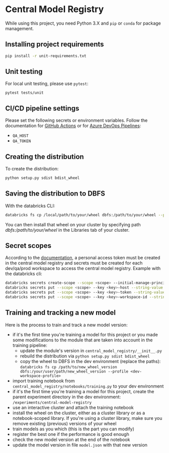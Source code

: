 # Central Model Registry

While using this project, you need Python 3.X and `pip` or `conda` for package management.

## Installing project requirements

```bash
pip install -r unit-requirements.txt
```

## Unit testing

For local unit testing, please use `pytest`:
```
pytest tests/unit
```

## CI/CD pipeline settings

Please set the following secrets or environment variables. 
Follow the documentation for [GitHub Actions](https://docs.github.com/en/actions/reference) or for [Azure DevOps Pipelines](https://docs.microsoft.com/en-us/azure/devops/pipelines/process/variables?view=azure-devops&tabs=yaml%2Cbatch):
- `QA_HOST`
- `QA_TOKEN`

## Creating the distribution

To create the distribution:
```bash
python setup.py sdist bdist_wheel
```

## Saving the distribution to DBFS

With the databricks CLI:
```bash
databricks fs cp /local/path/to/your/wheel dbfs:/path/to/your/wheel --profile <dev-workspace-profile-name>
```

You can then install that wheel on your cluster by specifying path *dbfs:/path/to/your/wheel* in the Libraries tab of your cluster.

## Secret scopes 

According to the [documentation](https://docs.databricks.com/applications/machine-learning/manage-model-lifecycle/multiple-workspaces.html), a personal access token must be created in the central model registry and secrets must be created for each dev/qa/prod workspace to access the central model registry. Example with the databricks cli:
```bash
databricks secrets create-scope --scope <scope> --initial-manage-principal users --profile <my_env_profile>
databricks secrets put --scope <scope> --key <key>-host --string-value <workspace_url> --profile <my_env_profile>
databricks secrets put --scope <scope> --key <key>-token --string-value <personal_access_token> --profile <my_env_profile>
databricks secrets put --scope <scope> --key <key>-workspace-id --string-value <workspace_id> --profile <my_env_profile>
```

## Training and tracking a new model

Here is the process to train and track a new model version:
- if it's the first time you're training a model for this project or you made some modifications to the module that are taken into account in the training pipeline:
	- update the module's version in `central_model_registry/__init__.py`
	- rebuild the distribution via `python setup.py sdist bdist_wheel`
	- copy the wheel to DBFS in the dev environment (replace the paths): `databricks fs cp /path/to/new_wheel_version dbfs:/your/user/path/new_wheel_version --profile <dev-workspace-profile>`
- import training notebook from `central_model_registry/notebooks/training.py` to your dev environment
- if it's the first time you're training a model for this project, create the parent experiment directory in the dev environment: `/experiments/central-model-registry`
- use an interactive cluster and attach the training notebook
- install the wheel on the cluster, either as a cluster library or as a notebook-scoped library. If you're using a cluster library, make sure you remove existing (previous) versions of your wheel
- train models as you which (this is the part you can modify)
- register the best one if the performance is good enough
- check the new model version at the end of the notebook
- update the model version in file `model.json` with that new version
